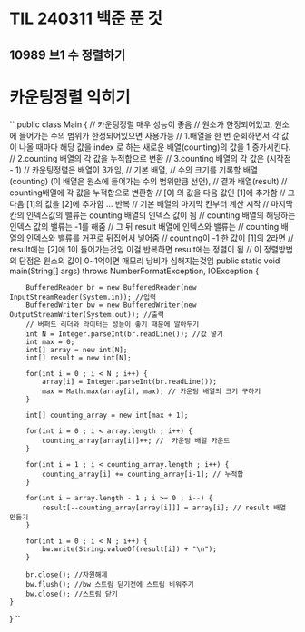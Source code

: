 # TIL 240311 백준 푼 것
## 10989 브1 수 정렬하기
# 카운팅정렬 익히기
``
public class Main {
    // 카운팅정렬 매우 성능이 좋음
    // 원소가 한정되어있고, 원소에 들어가는 수의 범위가 한정되어있으면 사용가능
    // 1.배열을 한 번 순회하면서 각 값이 나올 때마다 해당 값을 index 로 하는 새로운 배열(counting)의 값을 1 증가시킨다.
    // 2.counting 배열의 각 값을 누적합으로 변환
    // 3.counting 배열의 각 값은 (시작점 - 1)
    // 카운팅정렬은 배열이 3개임,
    // 기본 배열,
    // 수의 크기를 기록할 배열(counting) (이 배열은 원소에 들어가는 수의 범위만큼 선언),
    // 결과 배열(result)
    // counting배열에 각 값을 누적합으로 변환함
    // [0] 의 값을 다음 값인 [1]에 추가함
    // 그다음 [1]의 값을 [2]에 추가함 ... 반복
    // 기본 배열의 마지막 칸부터 계산 시작
    // 마지막 칸의 인덱스값의 밸류는 counting 배열의 인덱스 값이 됨
    // counting 배열의 해당하는 인덱스 값의 밸류는 -1를 해줌
    // 그 뒤 result 배열에 인덱스와 밸류는 
    // counting 배열의 인덱스와 밸류를 거꾸로 뒤집어서 넣어줌
    // counting이 -1 한 값이 [1]의 2라면
    // result에는 [2]에 1이 들어가는것임 이걸 반복하면 result에는 정렬이 됨
    // 이 정렬방법의 단점은 원소의 값이 0~1억이면 매모리 낭비가 심해지는것임
    public static void main(String[] args) throws NumberFormatException, IOException {

        BufferedReader br = new BufferedReader(new InputStreamReader(System.in)); //입력
        BufferedWriter bw = new BufferedWriter(new OutputStreamWriter(System.out)); //출력
        // 버퍼드 리더와 라이터는 성능이 좋기 때문에 알아두기
        int N = Integer.parseInt(br.readLine()); //값 넣기
        int max = 0;
        int[] array = new int[N];
        int[] result = new int[N];

        for(int i = 0 ; i < N ; i++) {
            array[i] = Integer.parseInt(br.readLine());
            max = Math.max(array[i], max); // 카운팅 배열의 크기 구하기
        }

        int[] counting_array = new int[max + 1];

        for(int i = 0 ; i < array.length ; i++) {
            counting_array[array[i]]++; //  카운팅 배열 카운트
        }

        for(int i = 1 ; i < counting_array.length ; i++) {
            counting_array[i] += counting_array[i-1]; // 누적합
        }

        for(int i = array.length - 1 ; i >= 0 ; i--) {
            result[--counting_array[array[i]]] = array[i]; // result 배열 만들기
        }

        for(int i = 0 ; i < N ; i++) {
            bw.write(String.valueOf(result[i]) + "\n");
        }

        br.close(); //자원해제
        bw.flush(); //bw 스트림 닫기전에 스트림 비워주기
        bw.close(); //스트림 닫기
    }
}
``
